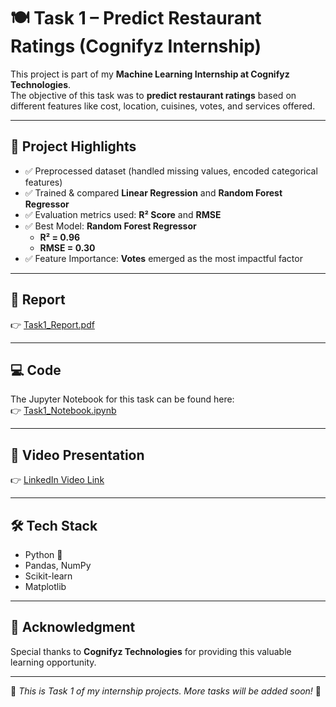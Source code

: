 # 🍽️ Task 1 – Predict Restaurant Ratings (Cognifyz Internship)

This project is part of my **Machine Learning Internship at Cognifyz Technologies**.  
The objective of this task was to **predict restaurant ratings** based on different features like cost, location, cuisines, votes, and services offered.

---

## 📌 Project Highlights
- ✅ Preprocessed dataset (handled missing values, encoded categorical features)  
- ✅ Trained & compared **Linear Regression** and **Random Forest Regressor**  
- ✅ Evaluation metrics used: **R² Score** and **RMSE**  
- ✅ Best Model: **Random Forest Regressor**  
  - **R² = 0.96**  
  - **RMSE = 0.30**  
- ✅ Feature Importance: **Votes** emerged as the most impactful factor  

---

## 📄 Report
👉 [Task1_Report.pdf](Report/Task1_Report.pdf)

---

## 💻 Code
The Jupyter Notebook for this task can be found here:  
👉 [Task1_Notebook.ipynb](Code/Task1_Notebook.ipynb)

---

## 🎥 Video Presentation
👉 [LinkedIn Video Link](your-link-here)

---

## 🛠️ Tech Stack
- Python 🐍  
- Pandas, NumPy  
- Scikit-learn  
- Matplotlib  

---

## 🙏 Acknowledgment
Special thanks to **Cognifyz Technologies** for providing this valuable learning opportunity.  

---

🔖 *This is Task 1 of my internship projects. More tasks will be added soon!* 🚀
